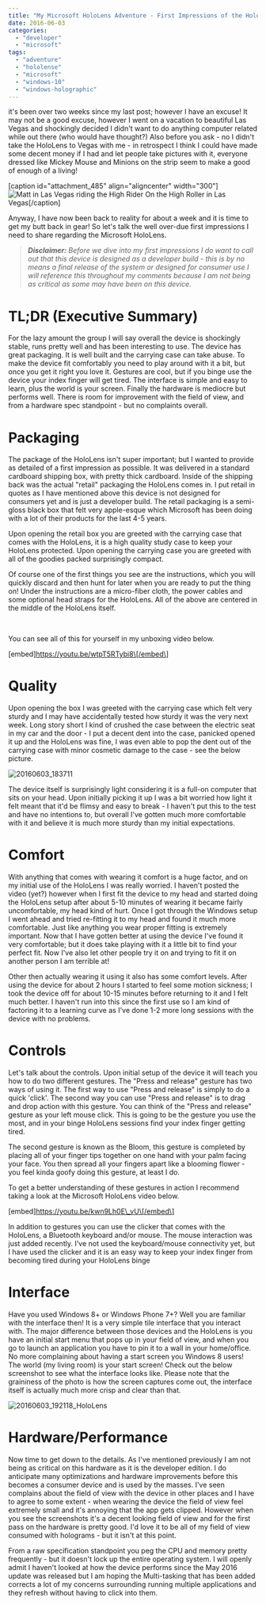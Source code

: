 ```yaml
---
title: "My Microsoft HoloLens Adventure - First Impressions of the HoloLens"
date: 2016-06-03
categories: 
  - "developer"
  - "microsoft"
tags: 
  - "adventure"
  - "hololense"
  - "microsoft"
  - "windows-10"
  - "windows-holographic"
---
```


it's been over two weeks since my last post; however I have an excuse! It may not be a good excuse, however I went on a vacation to beautiful Las Vegas and shockingly decided I didn't want to do anything computer related while out there (who would have thought?) Also before you ask - no I didn't take the HoloLens to Vegas with me - in retrospect I think I could have made some decent money if I had and let people take pictures with it, everyone dressed like Mickey Mouse and Minions on the strip seem to make a good of enough of a living!

\[caption id="attachment\_485" align="aligncenter" width="300"\]![Matt in Las Vegas riding the High Rider](/assets/images/posts/20160521_173245-300x225.jpg) On the High Roller in Las Vegas\[/caption\]

Anyway, I have now been back to reality for about a week and it is time to get my butt back in gear! So let's talk the well over-due first impressions I need to share regarding the Microsoft HoloLens.

> _**Disclaimer:** Before we dive into my first impressions I do want to call out that this device is designed as a developer build - this is by no means a final release of the system or designed for consumer use I will reference this throughout my comments because I am not being as critical as some may have been on this device._

<!--more-->

# TL;DR (Executive Summary)

For the lazy amount the group I will say overall the device is shockingly stable, runs pretty well and has been interesting to use. The device has great packaging. It is well built and the carrying case can take abuse. To make the device fit comfortably you need to play around with it a bit, but once you get it right you love it. Gestures are cool, but if you binge use the device your index finger will get tired. The interface is simple and easy to learn, plus the world is your screen. Finally the hardware is mediocre but performs well. There is room for improvement with the field of view, and from a hardware spec standpoint - but no complaints overall.

# Packaging

The package of the HoloLens isn't super important; but I wanted to provide as detailed of a first impression as possible. It was delivered in a standard cardboard shipping box, with pretty thick cardboard. Inside of the shipping back was the actual "retail" packaging the HoloLens comes in. I put retail in quotes as I have mentioned above this device is not designed for consumers yet and is just a developer build. The retail packaging is a semi-gloss black box that felt very apple-esque which Microsoft has been doing with a lot of their products for the last 4-5 years.

Upon opening the retail box you are greeted with the carrying case that comes with the HoloLens, it is a high quality study case to keep your HoloLens protected. Upon opening the carrying case you are greeted with all of the goodies packed surprisingly compact.

Of course one of the first things you see are the instructions, which you will quickly discard and then hunt for later when you are ready to put the thing on! Under the instructions are a micro-fiber cloth, the power cables and some optional head straps for the HoloLens. All of the above are centered in the middle of the HoloLens itself.

 

You can see all of this for yourself in my unboxing video below.

\[embed\]https://youtu.be/wtpT5RTybi8\[/embed\]

# Quality

Upon opening the box I was greeted with the carrying case which felt very sturdy and I may have accidentally tested how sturdy it was the very next week. Long story short I kind of crushed the case between the electric seat in my car and the door - I put a decent dent into the case, panicked opened it up and the HoloLens was fine, I was even able to pop the dent out of the carrying case with minor cosmetic damage to the case - see the below picture.

![20160603_183711](/assets/images/posts/20160603_183711-300x219.jpg)

The device itself is surprisingly light considering it is a full-on computer that sits on your head. Upon initially picking it up I was a bit worried how light it felt meant that it'd be flimsy and easy to break - I haven't put this to the test and have no intentions to, but overall I've gotten much more comfortable with it and believe it is much more sturdy than my initial expectations.

# Comfort

With anything that comes with wearing it comfort is a huge factor, and on my initial use of the HoloLens I was really worried. I haven't posted the video (yet?) however when I first fit the device to my head and started doing the HoloLens setup after about 5-10 minutes of wearing it became fairly uncomfortable, my head kind of hurt. Once I got through the Windows setup I went ahead and tried re-fitting it to my head and found it much more comfortable. Just like anything you wear proper fitting is extremely important. Now that I have gotten better at using the device I've found it very comfortable; but it does take playing with it a little bit to find your perfect fit. Now I've also let other people try it on and trying to fit it on another person I am terrible at!

Other then actually wearing it using it also has some comfort levels. After using the device for about 2 hours I started to feel some motion sickness; I took the device off for about 10-15 minutes before returning to it and I felt much better. I haven't run into this since the first use so I am kind of factoring it to a learning curve as I've done 1-2 more long sessions with the device with no problems.

# Controls

Let's talk about the controls. Upon initial setup of the device it will teach you how to do two different gestures. The "Press and release" gesture has two ways of using it. The first way to use "Press and release" is simply to do a quick 'click'. The second way you can use "Press and release" is to drag and drop action with this gesture. You can think of the "Press and release" gesture as your left mouse click. This is going to be the gesture you use the most, and in your binge HoloLens sessions find your index finger getting tired.

The second gesture is known as the Bloom, this gesture is completed by placing all of your finger tips together on one hand with your palm facing your face. You then spread all your fingers apart like a blooming flower - you feel kinda goofy doing this gesture, at least I do.

To get a better understanding of these gestures in action I recommend taking a look at the Microsoft HoloLens video below.

\[embed\]https://youtu.be/kwn9Lh0E\_vU\[/embed\]

In addition to gestures you can use the clicker that comes with the HoloLens, a Bluetooth keyboard and/or mouse. The mouse interaction was just added recently. I've not used the keyboard/mouse connectivity yet, but I have used the clicker and it is an easy way to keep your index finger from becoming tired during your HoloLens binge

# Interface

Have you used Windows 8+ or Windows Phone 7+? Well you are familiar with the interface then! It is a very simple tile interface that you interact with. The major difference between those devices and the HoloLens is you have an initial start menu that pops up in your field of view, and when you go to launch an application you have to pin it to a wall in your home/office. No more complaining about having a start screen you Windows 8 users! The world (my living room) is your start screen! Check out the below screenshot to see what the interface looks like. Please note that the graininess of the photo is how the screen captures come out, the interface itself is actually much more crisp and clear than that.

![20160603_192118_HoloLens](/assets/images/posts/20160603_192118_HoloLens-300x169.jpg)

# Hardware/Performance

Now time to get down to the details. As I've mentioned previously I am not being as critical on this hardware as it is the developer edition. I do anticipate many optimizations and hardware improvements before this becomes a consumer device and is used by the masses. I've seen complains about the field of view with the device in other places and I have to agree to some extent - when wearing the device the field of view feel extremely small and it's annoying that the app gets clipped. However when you see the screenshots it's a decent looking field of view and for the first pass on the hardware is pretty good. I'd love it to be all of my field of view consumed with holograms - but it isn't at this point.

From a raw specification standpoint you peg the CPU and memory pretty frequently - but it doesn't lock up the entire operating system. I will openly admit I haven't looked at how the device performs since the May 2016 update was released but I am hoping the Multi-tasking that has been added corrects a lot of my concerns surrounding running multiple applications and they refresh without having to click into them.
